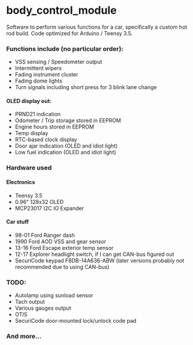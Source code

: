 # body_control_module

Software to perform various functions for a car, specifically a custom hot rod build. Code optimized for Arduino / Teensy 3.5.


### Functions include (no particular order):

* VSS sensing / Speedometer output
* Intermittent wipers
* Fading instrument cluster
* Fading dome lights
* Turn signals including short press for 3 blink lane change

#### OLED display out:

* PRND21 indication
* Odometer / Trip storage stored in EEPROM
* Engine hours stored in EEPROM
* Temp display
* RTC-based clock display
* Door ajar indication (OLED and idiot light)
* Low fuel indication (OLED and idiot light)

### Hardware used

#### Electronics
* Teensy 3.5
* 0.96" 128x32 OLED
* MCP23017 I2C IO Expander
#### Car stuff
* 98-01 Ford Ranger dash
* 1990 Ford AOD VSS and gear sensor
* 13-16 Ford Escape exterior temp sensor
* 12-17 Explorer headlight switch, if I can get CAN-bus figured out
* SecuriCode keypad F8DB-14A636-ABW (later versions probably not recommended due to using CAN-bus)


### TODO:

* Autolamp using sunload sensor
* Tach output
* Various gauges output
* OTIS
* SecuriCode door-mounted lock/unlock code pad

### And more...
